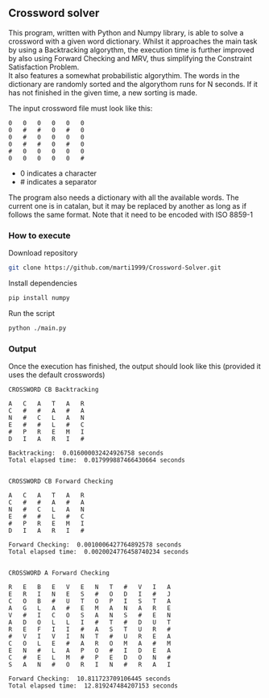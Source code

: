 ## Crossword solver

This program, written with Python and Numpy library, is able to solve a crossword with a given word dictionary.
Whilst it approaches the main task by using a Backtracking algorythm, the execution time is further improved by also using Forward Checking and MRV, thus simplifying the Constraint Satisfaction Problem.  
It also features a somewhat probabilistic algorythim. The words in the dictionary are randomly sorted and the algorythom runs for N seconds. If it has not finished in the given time, a new sorting is made.



The input crossword file must look like this:
```
0	0	0	0	0	0
0	#	#	0	#	0
0	#	0	0	0	0
0	#	#	0	#	0
#	0	0	0	0	0
0	0	0	0	0	# 
```
- 0 indicates a character
- \# indicates a separator

The program also needs a dictionary with all the available words. The current one is in catalan, but it may be replaced by another as long as if follows the same format. Note that it need to be encoded with ISO 8859-1


### How to execute
Download repository
```bash
git clone https://github.com/marti1999/Crossword-Solver.git
```
Install dependencies
```bash
pip install numpy
```

Run the script
```bash
python ./main.py
```

### Output
Once the execution has finished, the output should look like this (provided it uses the default crosswords)
```
CROSSWORD CB Backtracking

A   C   A   T   A   R
C   #   #   A   #   A
N   #   C   L   A   N
E   #   #   L   #   C
#   P   R   E   M   I
D   I   A   R   I   #

Backtracking:  0.016000032424926758 seconds
Total elapsed time:  0.017999887466430664 seconds


CROSSWORD CB Forward Checking

A   C   A   T   A   R
C   #   #   A   #   A
N   #   C   L   A   N
E   #   #   L   #   C
#   P   R   E   M   I
D   I   A   R   I   #

Forward Checking:  0.0010006427764892578 seconds
Total elapsed time:  0.0020024776458740234 seconds


CROSSWORD A Forward Checking

R   E   B   E   V   E   N   T   #   V   I   A
E   R   I   N   E   S   #   O   D   I   #   J
C   O   B   #   U   T   O   P   I   S   T   A
A   G   L   A   #   E   M   A   N   A   R   E
V   #   I   C   O   S   A   N   S   #   E   N
A   D   O   L   L   I   #   T   #   D   U   T
R   E   F   I   I   #   A   S   T   U   R   #
#   V   I   V   I   N   T   #   U   R   E   A
C   O   L   E   #   A   R   O   M   A   #   M
E   N   #   L   A   P   O   #   I   D   E   A
C   #   E   L   M   #   P   E   D   O   N   #
S   A   N   #   O   R   I   N   #   R   A   I

Forward Checking:  10.811723709106445 seconds
Total elapsed time:  12.819247484207153 seconds
```
